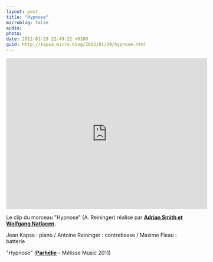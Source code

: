 ```yaml
---
layout: post
title: "Hypnose"
microblog: false
audio: 
photo: 
date: 2012-01-29 22:49:21 +0100
guid: http://kapsa.micro.blog/2012/01/29/hypnose.html
---
```

<iframe src="http://www.youtube.com/embed/AwInYIrbeeI?rel=0&amp;showinfo=0" width="545" height="409" frameborder="0"></iframe>

Le clip du morceau "Hypnose" (A. Reininger) réalisé par <strong><a title="Smith &amp; Natlacen" href="http://www.momtomb.com/" target="_blank">Adrian Smith et Wolfgang Natlacen</a>.</strong>

Jean Kapsa : piano / Antoine Reininger : contrebasse / Maxime Fleau : batterie

"Hypnose" (<strong><a title="Acheter l'album Parhélie" href="http://www.amazon.fr/Parhélie-Kapsa-Antoine-Reininger-Maxime/dp/B004T6B9NI/ref=sr_1_1?ie=UTF8&amp;qid=1327873685&amp;sr=8-1" target="_blank">Parhélie</a></strong> - Mélisse Music 2011)
